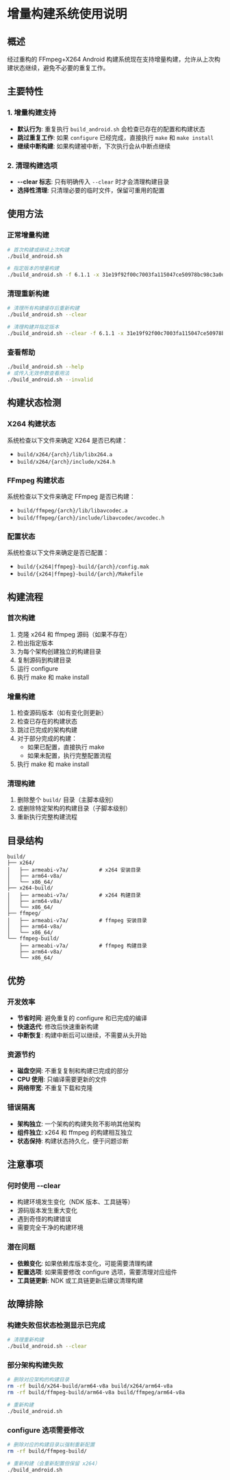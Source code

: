 # 增量构建系统使用说明

## 概述

经过重构的 FFmpeg+X264 Android 构建系统现在支持增量构建，允许从上次构建状态继续，避免不必要的重复工作。

## 主要特性

### 1. 增量构建支持
- **默认行为**: 重复执行 `build_android.sh` 会检查已存在的配置和构建状态
- **跳过重复工作**: 如果 `configure` 已经完成，直接执行 `make` 和 `make install`
- **继续中断构建**: 如果构建被中断，下次执行会从中断点继续

### 2. 清理构建选项
- **--clear 标志**: 只有明确传入 `--clear` 时才会清理构建目录
- **选择性清理**: 只清理必要的临时文件，保留可重用的配置

## 使用方法

### 正常增量构建
```bash
# 首次构建或继续上次构建
./build_android.sh

# 指定版本的增量构建
./build_android.sh -f 6.1.1 -x 31e19f92f00c7003fa115047ce50978bc98c3a0d
```

### 清理重新构建
```bash
# 清理所有构建缓存后重新构建
./build_android.sh --clear

# 清理构建并指定版本
./build_android.sh --clear -f 6.1.1 -x 31e19f92f00c7003fa115047ce50978bc98c3a0d
```

### 查看帮助
```bash
./build_android.sh --help
# 或传入无效参数查看用法
./build_android.sh --invalid
```

## 构建状态检测

### X264 构建状态
系统检查以下文件来确定 X264 是否已构建：
- `build/x264/{arch}/lib/libx264.a`
- `build/x264/{arch}/include/x264.h`

### FFmpeg 构建状态
系统检查以下文件来确定 FFmpeg 是否已构建：
- `build/ffmpeg/{arch}/lib/libavcodec.a`
- `build/ffmpeg/{arch}/include/libavcodec/avcodec.h`

### 配置状态
系统检查以下文件来确定是否已配置：
- `build/{x264|ffmpeg}-build/{arch}/config.mak`
- `build/{x264|ffmpeg}-build/{arch}/Makefile`

## 构建流程

### 首次构建
1. 克隆 x264 和 ffmpeg 源码（如果不存在）
2. 检出指定版本
3. 为每个架构创建独立的构建目录
4. 复制源码到构建目录
5. 运行 configure
6. 执行 make 和 make install

### 增量构建
1. 检查源码版本（如有变化则更新）
2. 检查已存在的构建状态
3. 跳过已完成的架构构建
4. 对于部分完成的构建：
   - 如果已配置，直接执行 make
   - 如果未配置，执行完整配置流程
5. 执行 make 和 make install

### 清理构建
1. 删除整个 `build/` 目录（主脚本级别）
2. 或删除特定架构的构建目录（子脚本级别）
3. 重新执行完整构建流程

## 目录结构

```
build/
├── x264/
│   ├── armeabi-v7a/          # x264 安装目录
│   ├── arm64-v8a/
│   └── x86_64/
├── x264-build/
│   ├── armeabi-v7a/          # x264 构建目录
│   ├── arm64-v8a/
│   └── x86_64/
├── ffmpeg/
│   ├── armeabi-v7a/          # ffmpeg 安装目录
│   ├── arm64-v8a/
│   └── x86_64/
└── ffmpeg-build/
    ├── armeabi-v7a/          # ffmpeg 构建目录
    ├── arm64-v8a/
    └── x86_64/
```

## 优势

### 开发效率
- **节省时间**: 避免重复的 configure 和已完成的编译
- **快速迭代**: 修改后快速重新构建
- **中断恢复**: 构建中断后可以继续，不需要从头开始

### 资源节约
- **磁盘空间**: 不重复复制和构建已完成的部分
- **CPU 使用**: 只编译需要更新的文件
- **网络带宽**: 不重复下载和克隆

### 错误隔离
- **架构独立**: 一个架构的构建失败不影响其他架构
- **组件独立**: x264 和 ffmpeg 的构建相互独立
- **状态保持**: 构建状态持久化，便于问题诊断

## 注意事项

### 何时使用 --clear
- 构建环境发生变化（NDK 版本、工具链等）
- 源码版本发生重大变化
- 遇到奇怪的构建错误
- 需要完全干净的构建环境

### 潜在问题
- **依赖变化**: 如果依赖库版本变化，可能需要清理构建
- **配置选项**: 如果需要修改 configure 选项，需要清理对应组件
- **工具链更新**: NDK 或工具链更新后建议清理构建

## 故障排除

### 构建失败但状态检测显示已完成
```bash
# 清理重新构建
./build_android.sh --clear
```

### 部分架构构建失败
```bash
# 删除对应架构的构建目录
rm -rf build/x264-build/arm64-v8a build/x264/arm64-v8a
rm -rf build/ffmpeg-build/arm64-v8a build/ffmpeg/arm64-v8a

# 重新构建
./build_android.sh
```

### configure 选项需要修改
```bash
# 删除对应的构建目录以强制重新配置
rm -rf build/ffmpeg-build/

# 重新构建（会重新配置但保留 x264）
./build_android.sh
```
